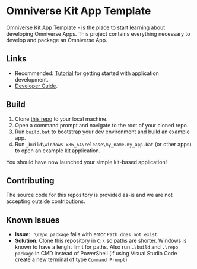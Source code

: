 # Omniverse Kit App Template

[Omniverse Kit App Template](https://github.com/NVIDIA-Omniverse/kit-app-template) - is the place to start learning about developing Omniverse Apps.
This project contains everything necessary to develop and package an Omniverse App.

## Links

* Recommended: [Tutorial](https://docs.omniverse.nvidia.com/kit/docs/kit-app-template) for
getting started with application development.
* [Developer Guide](https://docs.omniverse.nvidia.com/dev-guide/latest/index.html).

## Build

1. Clone [this repo](https://github.com/NVIDIA-Omniverse/kit-app-template) to your local machine.
2. Open a command prompt and navigate to the root of your cloned repo.
3. Run `build.bat` to bootstrap your dev environment and build an example app.
4. Run `_build\windows-x86_64\release\my_name.my_app.bat` (or other apps) to open an example kit application.

You should have now launched your simple kit-based application!

## Contributing
The source code for this repository is provided as-is and we are not accepting outside contributions.

## Known Issues
- **Issue**: ``.\repo package`` fails with error ``Path does not exist``.
- **Solution**: Clone this repository in ``C:\`` so paths are shorter. Windows is known to have a lenght limit for paths. Also run ``.\build`` and ``.\repo package`` in CMD instead of PowerShell (if using Visual Studio Code create a new terminal of type ``Command Prompt``)
